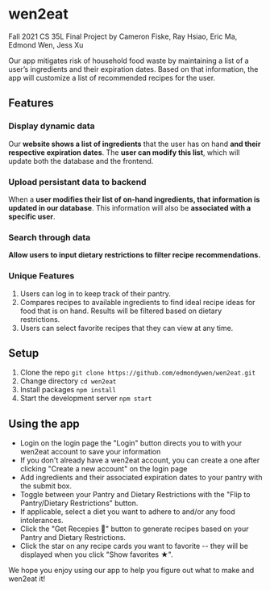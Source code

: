 # wen2eat

Fall 2021 CS 35L Final Project by Cameron Fiske, Ray Hsiao, Eric Ma, Edmond Wen, Jess Xu

Our app mitigates risk of household food waste by maintaining a list of a user’s ingredients and their expiration dates. Based on that information, the app will customize a list of recommended recipes for the user.

## Features

### Display dynamic data
Our **website shows a list of ingredients** that the user has on hand **and their respective expiration dates**. The **user can modify this list**, which will update both the database and the frontend.

### Upload persistant data to backend
When a **user modifies their list of on-hand ingredients, that information is updated in our database**. This information will also be **associated with a specific user**.

### Search through data
**Allow users to input dietary restrictions to filter recipe recommendations.**

### Unique Features
1. Users can log in to keep track of their pantry.
2. Compares recipes to available ingredients to find ideal recipe ideas for food that is on hand. Results will be filtered based on dietary restrictions.
3. Users can select favorite recipes that they can view at any time.

## Setup

1. Clone the repo `git clone https://github.com/edmondywen/wen2eat.git`
2. Change directory `cd wen2eat`
3. Install packages `npm install`
4. Start the development server `npm start`

## Using the app
* Login on the login page the "Login" button directs you to with your wen2eat account to save your information
* If you don't already have a wen2eat account, you can create a one after clicking "Create a new account" on the login page
* Add ingredients and their associated expiration dates to your pantry with the submit box.
* Toggle between your Pantry and Dietary Restrictions with the "Flip to Pantry/Dietary Restrictions" button.
* If applicable, select a diet you want to adhere to and/or any food intolerances.
* Click the "Get Recepies 🥧" button to generate recipes based on your Pantry and Dietary Restrictions.
* Click the star on any recipe cards you want to favorite -- they will be displayed when you click "Show favorites ★".

We hope you enjoy using our app to help you figure out what to make and wen2eat it!
